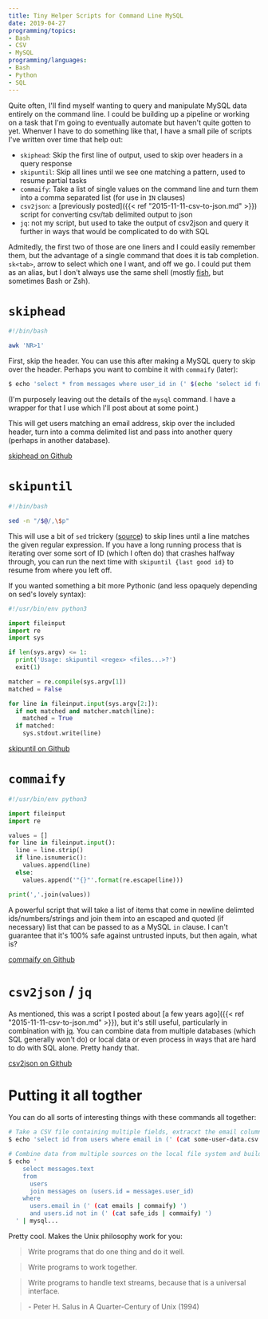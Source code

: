 ```yaml
---
title: Tiny Helper Scripts for Command Line MySQL
date: 2019-04-27
programming/topics:
- Bash
- CSV
- MySQL
programming/languages:
- Bash
- Python
- SQL
---
```


Quite often, I'll find myself wanting to query and manipulate MySQL data entirely on the command line. I could be building up a pipeline or working on a task that I'm going to eventually automate but haven't quite gotten to yet. Whenver I have to do something like that, I have a small pile of scripts I've written over time that help out:

- `skiphead`: Skip the first line of output, used to skip over headers in a query response
- `skipuntil`: Skip all lines until we see one matching a pattern, used to resume partial tasks 
- `commaify`: Take a list of single values on the command line and turn them into a comma separated list (for use in `IN` clauses)
- `csv2json`: a [previously posted]({{< ref "2015-11-11-csv-to-json.md" >}}) script for converting csv/tab delimited output to json
- `jq`: not my script, but used to take the output of csv2json and query it further in ways that would be complicated to do with SQL

Admitedly, the first two of those are one liners and I could easily remember them, but the advantage of a single command that does it is tab completion. `sk<tab>`, arrow to select which one I want, and off we go. I could put them as an alias, but I don't always use the same shell (mostly [fish](https://fishshell.com/), but sometimes Bash or Zsh). 

<!--more-->

# `skiphead`

```bash
#!/bin/bash

awk 'NR>1'
```

First, skip the header. You can use this after making a MySQL query to skip over the header. Perhaps you want to combine it with `commaify` (later):

```bash
$ echo 'select * from messages where user_id in (' $(echo 'select id from users where email like "%@example.com"' | mysql ... | skiphead | commaify) ')' | mysql... | ... 
```

(I'm purposely leaving out the details of the `mysql` command. I have a wrapper for that I use which I'll post about at some point.)

This will get users matching an email address, skip over the included header, turn into a comma delimited list and pass into another query (perhaps in another database). 

[skiphead on Github](https://github.com/jpverkamp/dotfiles/blob/master/bin/skiphead)

# `skipuntil`

```bash
#!/bin/bash

sed -n "/$@/,\$p"
```

This will use a bit of `sed` trickery ([source](https://stackoverflow.com/questions/5935742/how-to-ignore-all-lines-before-a-match-occurs-in-bash)) to skip lines until a line matches the given regular expression. If you have a long running process that is iterating over some sort of ID (which I often do) that crashes halfway through, you can run the next time with `skipuntil {last good id}` to resume from where you left off. 

If you wanted something a bit more Pythonic (and less opaquely depending on sed's lovely syntax):

```python
#!/usr/bin/env python3

import fileinput
import re
import sys

if len(sys.argv) <= 1:
  print('Usage: skipuntil <regex> <files...>?')
  exit(1)

matcher = re.compile(sys.argv[1])
matched = False

for line in fileinput.input(sys.argv[2:]):
  if not matched and matcher.match(line):
    matched = True
  if matched:
    sys.stdout.write(line)
```

[skipuntil on Github](https://github.com/jpverkamp/dotfiles/blob/master/bin/skipuntil)

# `commaify`

```python
#!/usr/bin/env python3

import fileinput
import re

values = []
for line in fileinput.input():
  line = line.strip()
  if line.isnumeric():
    values.append(line)
  else:
    values.append('"{}"'.format(re.escape(line)))

print(','.join(values))
```

A powerful script that will take a list of items that come in newline delimted ids/numbers/strings and join them into an escaped and quoted (if necessary) list that can be passed to as a MySQL `in` clause. I can't guarantee that it's 100% safe against untrusted inputs, but then again, what is? 

[commaify on Github](https://github.com/jpverkamp/dotfiles/blob/master/bin/commaify)

# `csv2json` / `jq`

As mentioned, this was a script I posted about [a few years ago]({{< ref "2015-11-11-csv-to-json.md" >}}), but it's still useful, particularly in combination with [jq](https://stedolan.github.io/jq/). You can combine data from multiple databases (which SQL generally won't do) or local data or even process in ways that are hard to do with SQL alone. Pretty handy that. 

[csv2json on Github](https://github.com/jpverkamp/dotfiles/blob/master/bin/csv2json)

# Putting it all togther

You can do all sorts of interesting things with these commands all together:

```bash
# Take a CSV file containing multiple fields, extracxt the email column, get unique values, and turn those into user ids
$ echo 'select id from users where email in (' (cat some-user-data.csv | csv2json | jq '.email' | tr -d '"' | sort | uniq | commaify) ')' | mysql... | skiphead > user-ids

# Combine data from multiple sources on the local file system and build a query from it
$ echo '
    select messages.text
    from
      users
      join messages on (users.id = messages.user_id)
    where
      users.email in (' (cat emails | commaify) ')
      and users.id not in (' (cat safe_ids | commaify) ')
  ' | mysql... 
  ```

Pretty cool. Makes the Unix philosophy work for you:


> Write programs that do one thing and do it well.

> Write programs to work together.

> Write programs to handle text streams, because that is a universal interface.

> \- Peter H. Salus in A Quarter-Century of Unix (1994)

